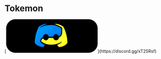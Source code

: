 # Tokemon
[![Discord](https://github.com/tokemonworld/Tokemon/blob/master/images/discord.png "https://discord.gg/xT25Rsf")](https://discord.gg/xT25Rsf)
